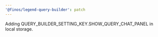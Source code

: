 ```yaml
---
'@finos/legend-query-builder': patch
---
```


Adding QUERY_BUILDER_SETTING_KEY.SHOW_QUERY_CHAT_PANEL in local storage.
